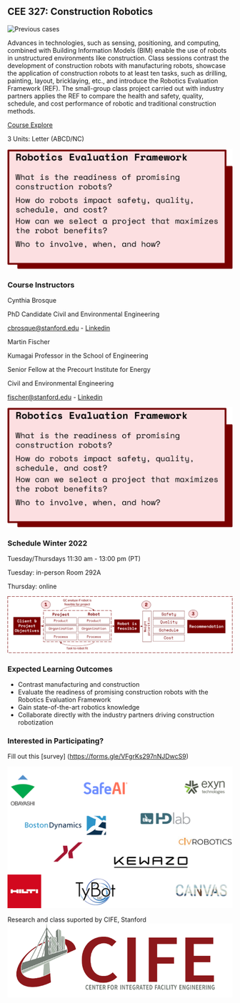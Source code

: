 ## CEE 327: Construction Robotics

![Previous cases](Picture1.png)

Advances in technologies, such as sensing, positioning, and computing, combined with Building Information Models (BIM) enable the use of robots in unstructured environments like construction. Class sessions contrast the development of construction robots with manufacturing robots, showcase the application of construction robots to at least ten tasks, such as drilling, painting, layout, bricklaying, etc., and introduce the Robotics Evaluation Framework (REF). The small-group class project carried out with industry partners applies the REF to compare the health and safety, quality, schedule, and cost performance of robotic and traditional construction methods.

[Course Explore](https://explorecourses.stanford.edu/search?view=catalog&filter-coursestatus-Active=on&page=0&catalog=&q=CEE+327%3A+Construction+Robotics&collapse=)

3 Units: Letter (ABCD/NC)

![RQ](Picture2.png)

### Course Instructors

Cynthia Brosque

PhD Candidate Civil and Environmental Engineering

cbrosque@stanford.edu - [Linkedin](https://www.linkedin.com/in/cbrosque/)


Martin Fischer

Kumagai Professor in the School of Engineering

Senior Fellow at the Precourt Institute for Energy

Civil and Environmental Engineering

fischer@stanford.edu - [Linkedin](https://www.linkedin.com/in/martin-fischer-5b314/)

![RQ](Picture2.png)

### Schedule Winter 2022

Tuesday/Thursdays 11:30 am - 13:00 pm (PT)

Tuesday: in-person Room 292A

Thursday: online

![REF](Picture3.png)

### Expected Learning Outcomes

- Contrast manufacturing and construction
- Evaluate the readiness of promising construction robots with the Robotics Evaluation Framework
- Gain state-of-the-art robotics knowledge
- Collaborate directly with the industry partners driving construction robotization

### Interested in Participating?

Fill out this [survey] (https://forms.gle/VFgrKs297nNJDwcS9)

![RQ](Picture4.png)

Research and class suported by CIFE, Stanford
![Logo](Capture.PNG)

<!-- https://docs.github.com/en/github/writing-on-github/getting-started-with-writing-and-formatting-on-github/basic-writing-and-formatting-syntax -->


